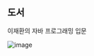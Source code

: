 ## 도서
이재환의 자바 프로그래밍 입문

![image](https://github.com/user-attachments/assets/be570d3c-6cf4-4e31-86fe-a9fbd663a6d0)
